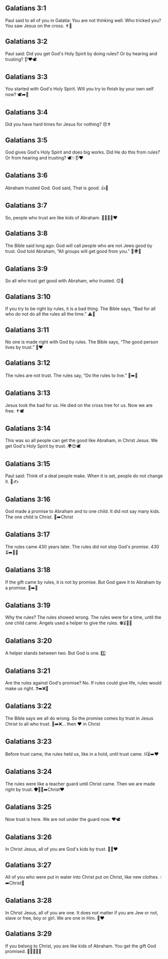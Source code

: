 ## Galatians 3:1
Paul said to all of you in Galatia: You are not thinking well. Who tricked you? You saw Jesus on the cross. ✝️🤔
## Galatians 3:2
Paul said: Did you get God's Holy Spirit by doing rules? Or by hearing and trusting? 👂❤️🕊️
## Galatians 3:3
You started with God's Holy Spirit. Will you try to finish by your own self now? 🕊️➡️💪
## Galatians 3:4
Did you have hard times for Jesus for nothing? 😞✝️
## Galatians 3:5
God gives God's Holy Spirit and does big works. Did He do this from rules? Or from hearing and trusting? 🕊️✨👂❤️
## Galatians 3:6
Abraham trusted God. God said, That is good. 👍🙏
## Galatians 3:7
So, people who trust are like kids of Abraham. 👨‍👩‍👧‍👦❤️
## Galatians 3:8
The Bible said long ago: God will call people who are not Jews good by trust. God told Abraham, “All groups will get good from you.” 📖🌍🙂
## Galatians 3:9
So all who trust get good with Abraham, who trusted. 😊🤝
## Galatians 3:10
If you try to be right by rules, it is a bad thing. The Bible says, “Bad for all who do not do all the rules all the time.” ⚠️📖
## Galatians 3:11
No one is made right with God by rules. The Bible says, “The good person lives by trust.” 📖❤️
## Galatians 3:12
The rules are not trust. The rules say, “Do the rules to live.” 📜➡️👣
## Galatians 3:13
Jesus took the bad for us. He died on the cross tree for us. Now we are free. ✝️🕊️
## Galatians 3:14
This was so all people can get the good like Abraham, in Christ Jesus. We get God's Holy Spirit by trust. 🌍😊🕊️
## Galatians 3:15
Paul said: Think of a deal people make. When it is set, people do not change it. 🤝✍️
## Galatians 3:16
God made a promise to Abraham and to one child. It did not say many kids. The one child is Christ. 👶➡️Christ
## Galatians 3:17
The rules came 430 years later. The rules did not stop God's promise. 430 ⏳➡️📜❌
## Galatians 3:18
If the gift came by rules, it is not by promise. But God gave it to Abraham by a promise. 🎁➡️📜
## Galatians 3:19
Why the rules? The rules showed wrong. The rules were for a time, until the one child came. Angels used a helper to give the rules. ⛔⏳👼🤝
## Galatians 3:20
A helper stands between two. But God is one. 1️⃣
## Galatians 3:21
Are the rules against God's promise? No. If rules could give life, rules would make us right. ❓➡️❌📜
## Galatians 3:22
The Bible says we all do wrong. So the promise comes by trust in Jesus Christ to all who trust. 📖➡️❌… then ❤️ in Christ
## Galatians 3:23
Before trust came, the rules held us, like in a hold, until trust came. ⛓️⏳➡️❤️
## Galatians 3:24
The rules were like a teacher guard until Christ came. Then we are made right by trust. 🛡️👩‍🏫➡️Christ❤️
## Galatians 3:25
Now trust is here. We are not under the guard now. ❤️🕊️
## Galatians 3:26
In Christ Jesus, all of you are God's kids by trust. 👑👶❤️
## Galatians 3:27
All of you who were put in water into Christ put on Christ, like new clothes. 💧➡️Christ👕
## Galatians 3:28
In Christ Jesus, all of you are one. It does not matter if you are Jew or not, slave or free, boy or girl. We are one in Him. 🤝❤️
## Galatians 3:29
If you belong to Christ, you are like kids of Abraham. You get the gift God promised. 🎁👨‍👩‍👧‍👦
